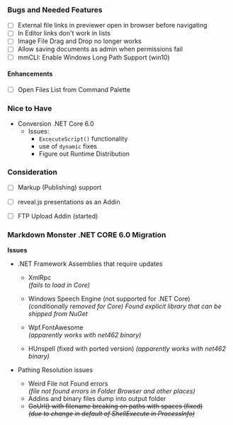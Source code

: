### Bugs and Needed Features
* [ ] External file links in previewer open in browser before navigating
* [ ] In Editor links don't work in lists
* [ ] Image File Drag and Drop no longer works
* [ ] Allow saving documents as admin when permissions fail
* [ ] mmCLI: Enable Windows Long Path Support (win10)

#### Enhancements
* [ ] Open Files List from Command Palette

### Nice to Have
* Conversion .NET Core 6.0  
	* Issues:
		* `ExcecuteScript()` functionality
		* use of `dynamic` fixes
		* Figure out Runtime Distribution

### Consideration
* [ ] Markup (Publishing) support
* [ ] reveal.js presentations as an Addin
* [ ] FTP Upload Addin (started)



### Markdown Monster .NET CORE 6.0 Migration

**Issues**

* .NET Framework Assemblies that require updates
	* XmlRpc  
	  *(fails to load in Core)*
	* Windows Speech Engine (not supported for .NET Core)  
	  *(conditionally removed for Core)*
	  *Found explicit library that can be shipped from NuGet*

	* Wpf.FontAwesome  
	  *(apparently works with net462 binary)*
	* HUnspell (fixed with ported version)
	  *(apparently works with net462 binary)*
	  
* Pathing Resolution issues 
	* Weird File not Found errors  
	*(file not found errors in Folder Browser and other places)*
	* Addins and binary files dump into output folder
	* ~~GoUrl() with filename breaking on paths with spaces (fixed)  
	  *(due to change in default of ShellExecute in ProcessInfo)*~~
	 